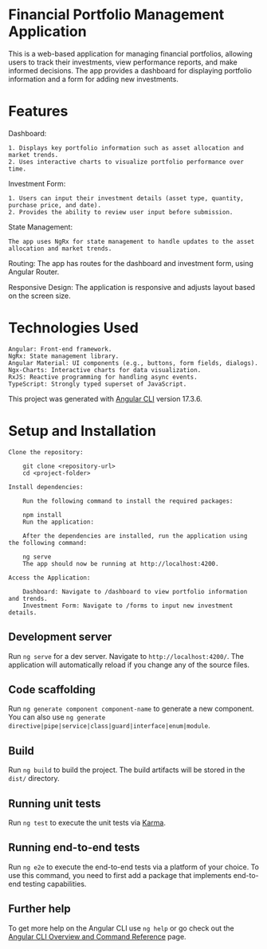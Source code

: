 # Financial Portfolio Management Application

This is a web-based application for managing financial portfolios, allowing users to track their investments, view performance reports, and make informed decisions. The app provides a dashboard for displaying portfolio information and a form for adding new investments.

# Features

Dashboard:

    1. Displays key portfolio information such as asset allocation and market trends.
    2. Uses interactive charts to visualize portfolio performance over time.

Investment Form:

    1. Users can input their investment details (asset type, quantity, purchase price, and date).
    2. Provides the ability to review user input before submission.
    
State Management:

    The app uses NgRx for state management to handle updates to the asset allocation and market trends.

Routing:
    The app has routes for the dashboard and investment form, using Angular Router.

Responsive Design:
    The application is responsive and adjusts layout based on the screen size.

# Technologies Used
    Angular: Front-end framework.
    NgRx: State management library.
    Angular Material: UI components (e.g., buttons, form fields, dialogs).
    Ngx-Charts: Interactive charts for data visualization.
    RxJS: Reactive programming for handling async events.
    TypeScript: Strongly typed superset of JavaScript.

This project was generated with [Angular CLI](https://github.com/angular/angular-cli) version 17.3.6.

# Setup and Installation
    Clone the repository:

        git clone <repository-url>
        cd <project-folder>

    Install dependencies:

        Run the following command to install the required packages:

        npm install
        Run the application:

        After the dependencies are installed, run the application using the following command:

        ng serve
        The app should now be running at http://localhost:4200.

    Access the Application:

        Dashboard: Navigate to /dashboard to view portfolio information and trends.
        Investment Form: Navigate to /forms to input new investment details.


## Development server

Run `ng serve` for a dev server. Navigate to `http://localhost:4200/`. The application will automatically reload if you change any of the source files.

## Code scaffolding

Run `ng generate component component-name` to generate a new component. You can also use `ng generate directive|pipe|service|class|guard|interface|enum|module`.

## Build

Run `ng build` to build the project. The build artifacts will be stored in the `dist/` directory.

## Running unit tests

Run `ng test` to execute the unit tests via [Karma](https://karma-runner.github.io).

## Running end-to-end tests

Run `ng e2e` to execute the end-to-end tests via a platform of your choice. To use this command, you need to first add a package that implements end-to-end testing capabilities.

## Further help

To get more help on the Angular CLI use `ng help` or go check out the [Angular CLI Overview and Command Reference](https://angular.io/cli) page.
